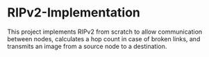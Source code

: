 # RIPv2-Implementation
 This project implements RIPv2 from scratch to allow communication between nodes, calculates a hop count in case of broken links, and transmits an image from a source node to a destination.
